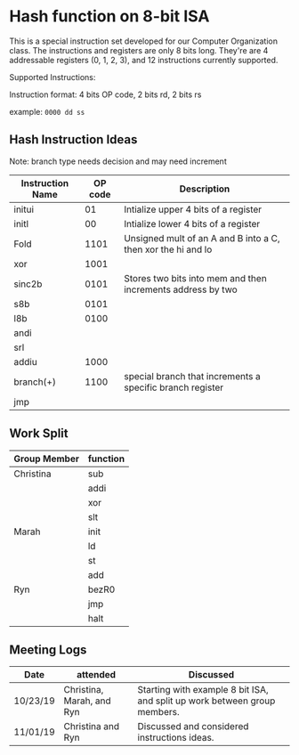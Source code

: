 # Hash function on 8-bit ISA

This is a special instruction set developed for our Computer Organization class. The instructions and registers are only 8 bits long. They're are 4 addressable registers (0, 1, 2, 3), and 12 instructions currently supported.

Supported Instructions:

Instruction format: 4 bits OP code, 2 bits rd, 2 bits rs

example: `0000 dd ss`

## Hash Instruction Ideas
Note: branch type needs decision and may need increment

|Instruction Name |OP code |Description            |
|-----------------|--------|-----------------------|
|initui           |01      |Intialize upper 4 bits of a register|
|initl            |00      |Intialize lower 4 bits of a register|
|Fold             |1101    |Unsigned mult of an A and B into a C, then xor the hi and lo|
|xor              |1001    |
|sinc2b           |0101    |Stores two bits into mem and then increments address by two|
|s8b              |0101    |
|l8b              |0100    |
|andi             |        |
|srl              |        |
|addiu            |1000    |
|branch(+)        |1100    |special branch that increments a specific branch register|
|jmp              |        |


## Work Split

|Group Member     |function|
|-----------------|--------|
|Christina        |sub     |
|                 |addi    |
|                 |xor     |
|                 |slt     |
|Marah            |init    |
|                 |ld      |
|                 |st      |
|                 |add     |
|Ryn              |bezR0   |
|                 |jmp     |
|                 |halt    |

## Meeting Logs

|Date    |attended     |Discussed    |
|--------|-------------|-------------|
|10/23/19|Christina, Marah, and Ryn|Starting with example 8 bit ISA, and split up work between group members.|
|11/01/19|Christina and Ryn|Discussed and considered instructions ideas.|
